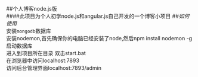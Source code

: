 ##个人博客node.js版<br>
####此项目为个人初学node.js和angular.js自己开发的一个博客小项目
##*如何使用*<br>
安装`mongodb`数据库<br>
安装nodemon,首先确保你的电脑已经安装了node,然后npm install nodemon -g<br>
启动数据库 <br>
进入到项目所在目录 双击start.bat <br>
在浏览器中访问localhost:7893 <br>
访问后台管理界面localhost:7893/admin<br>
